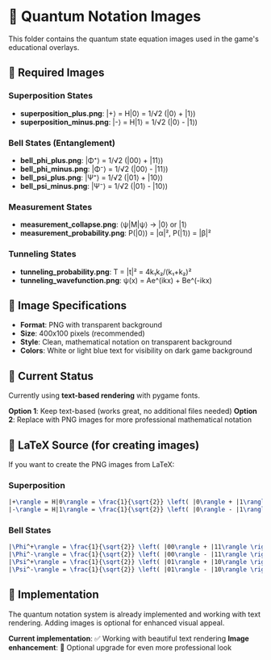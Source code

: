 # 🌌 Quantum Notation Images

This folder contains the quantum state equation images used in the game's educational overlays.

## 📐 Required Images

### Superposition States
- **superposition_plus.png**: |+⟩ = H|0⟩ = 1/√2 (|0⟩ + |1⟩)
- **superposition_minus.png**: |-⟩ = H|1⟩ = 1/√2 (|0⟩ - |1⟩)

### Bell States (Entanglement)
- **bell_phi_plus.png**: |Φ⁺⟩ = 1/√2 (|00⟩ + |11⟩)
- **bell_phi_minus.png**: |Φ⁻⟩ = 1/√2 (|00⟩ - |11⟩)
- **bell_psi_plus.png**: |Ψ⁺⟩ = 1/√2 (|01⟩ + |10⟩)
- **bell_psi_minus.png**: |Ψ⁻⟩ = 1/√2 (|01⟩ - |10⟩)

### Measurement States
- **measurement_collapse.png**: ⟨ψ|M|ψ⟩ → |0⟩ or |1⟩
- **measurement_probability.png**: P(|0⟩) = |α|², P(|1⟩) = |β|²

### Tunneling States
- **tunneling_probability.png**: T = |t|² = 4k₁k₂/(k₁+k₂)²
- **tunneling_wavefunction.png**: ψ(x) = Ae^(ikx) + Be^(-ikx)

## 🎨 Image Specifications

- **Format**: PNG with transparent background
- **Size**: 400x100 pixels (recommended)
- **Style**: Clean, mathematical notation on transparent background
- **Colors**: White or light blue text for visibility on dark game background

## 🔄 Current Status

Currently using **text-based rendering** with pygame fonts. 

**Option 1**: Keep text-based (works great, no additional files needed)
**Option 2**: Replace with PNG images for more professional mathematical notation

## 📝 LaTeX Source (for creating images)

If you want to create the PNG images from LaTeX:

### Superposition
```latex
|+\rangle = H|0\rangle = \frac{1}{\sqrt{2}} \left( |0\rangle + |1\rangle \right)
|-\rangle = H|1\rangle = \frac{1}{\sqrt{2}} \left( |0\rangle - |1\rangle \right)
```

### Bell States
```latex
|\Phi^+\rangle = \frac{1}{\sqrt{2}} \left( |00\rangle + |11\rangle \right)
|\Phi^-\rangle = \frac{1}{\sqrt{2}} \left( |00\rangle - |11\rangle \right)
|\Psi^+\rangle = \frac{1}{\sqrt{2}} \left( |01\rangle + |10\rangle \right)
|\Psi^-\rangle = \frac{1}{\sqrt{2}} \left( |01\rangle - |10\rangle \right)
```

## 🚀 Implementation

The quantum notation system is already implemented and working with text rendering. Adding images is optional for enhanced visual appeal.

**Current implementation**: ✅ Working with beautiful text rendering
**Image enhancement**: 🔄 Optional upgrade for even more professional look
